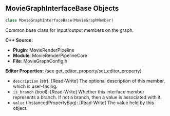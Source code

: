 ## MovieGraphInterfaceBase Objects

```python
class MovieGraphInterfaceBase(MovieGraphMember)
```

Common base class for input/output members on the graph.

**C++ Source:**

- **Plugin**: MovieRenderPipeline
- **Module**: MovieRenderPipelineCore
- **File**: MovieGraphConfig.h

**Editor Properties:** (see get_editor_property/set_editor_property)

- ``description`` (str):  [Read-Write] The optional description of this member, which is user-facing.
- ``is_branch`` (bool):  [Read-Write] Whether this interface member represents a branch. If not a branch, then a value is associated with it.
- ``value`` (InstancedPropertyBag):  [Read-Write] The value held by this object.

<a id="unreal.MovieGraphInput"></a>